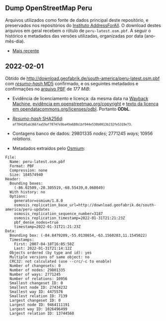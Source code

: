 ## Dump OpenStreetMap Peru
Arquivos utilizados como fonte de dados principal deste repositório, e preservados nos repositórios do [Instituto AddressForAll](https://github.com/AddressForAll/preserv-PE). 
O download destes arquivos em geral recebem o rótulo de `peru-latest.osm.pbf`. 
A seguir o histórico e metadados das versões utilizadas, organizadas por data (ano-mês-dia).

* [Mais recente](#2022-02-01)

## 2022-02-01
Obtido de http://download.geofabrik.de/south-america/peru-latest.osm.pbf com [_resumo-hash_ MD5](https://en.wikipedia.org/wiki/MD5) confirmado, e os seguintes metadados e confirmações no [arquivo PBF](https://wiki.openstreetmap.org/wiki/PBF_Format) de *177 MiB*:

* Evidência de licenciamento e licença: da mesma data na [Wayback Machine](https://web.archive.org), [evidência em openstreetmap.org/copyright](https://web.archive.org/web/20220201154930/https://www.openstreetmap.org/copyright) e [texto da licença em opendatacommons.org/licenses/odbl](https://web.archive.org/web/20220130114324/https://opendatacommons.org/licenses/odbl/). Portanto **ODbL**.

* [_Resumo-hash_ SHA256d](https://en.bitcoin.it/wiki/Protocol_documentation#Hashes): <small> `af784105ab366faa59af78747e9ba49a688b1bf044e530b0013b232fe5318e73`</small>.

* Contagens banco de dados: 29801335 _nodes_; 2771245 _ways_; 10956 _relations_.

* Metadados extraídos pelo [Osmium](https://osmcode.org/osmium-tool/manual.html):

```
File:
  Name: peru-latest.osm.pbf
  Format: PBF
  Compression: none
  Size: 184574940
Header:
  Bounding boxes:
    (-86.02509,-20.305519,-68.55439,0.060049)
  With history: no
  Options:
    generator=osmium/1.8.0
    osmosis_replication_base_url=http://download.geofabrik.de/south-america/peru-updates
    osmosis_replication_sequence_number=3187
    osmosis_replication_timestamp=2022-01-31T21:21:23Z
    pbf_dense_nodes=true
    timestamp=2022-01-31T21:21:23Z
Data:
  Bounding box: (-84.8479209,-55.0138654,-63.1560203,11.1545022)
  Timestamps:
    First: 2007-04-18T16:05:50Z
    Last: 2022-01-31T21:14:12Z
  Objects ordered (by type and id): yes
  Multiple versions of same object: no
  CRC32: not calculated (use --crc/-c to enable)
  Number of changesets: 0
  Number of nodes: 29801335
  Number of ways: 2771245
  Number of relations: 10956
  Smallest changeset ID: 0
  Smallest node ID: 27434232
  Smallest way ID: 4475576
  Smallest relation ID: 7139
  Largest changeset ID: 0
  Largest node ID: 9464111191
  Largest way ID: 1026496499
  Largest relation ID: 13744560
```
